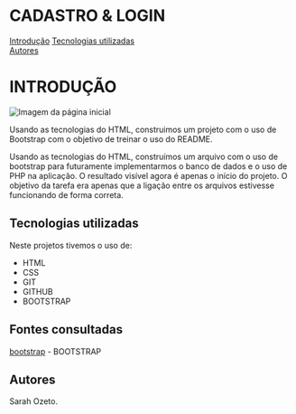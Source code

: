 # CADASTRO & LOGIN
[Introdução](#introdu%C3%A7%C3%A3o) 
[Tecnologias utilizadas](#tecnologias-utilizadas)   
[Autores](#autores)  

# INTRODUÇÃO

![Imagem da página inicial]()

Usando as tecnologias do HTML, construimos um projeto com o uso de Bootstrap com o objetivo de treinar o uso do README.

Usando as tecnologias do HTML, construímos um arquivo com o uso de bootstrap para futuramente implementarmos o banco de dados e o uso de PHP na aplicação. O resultado visível agora é apenas o início do projeto. O objetivo da tarefa era apenas que a ligação entre os arquivos estivesse funcionando de forma correta.


## Tecnologias utilizadas
Neste projetos tivemos o uso de:
* HTML
* CSS
* GIT 
* GITHUB
* BOOTSTRAP 

## Fontes consultadas
[bootstrap](https://getbootstrap.com/docs/5.0/examples/) - BOOTSTRAP

## Autores

Sarah Ozeto.